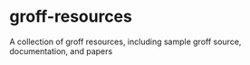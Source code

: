 # groff-resources
A collection of groff resources, including sample groff source, documentation, and papers
